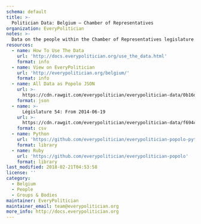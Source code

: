 ```yaml
---
schema: default
title: >-
  Politician Data: Belgium — Chamber of Representatives
organization: EveryPolitician
notes: >-
  Data on the people within the Chamber of Representatives legislature of Belgium.
resources:
  - name: How To Use The Data
    url: 'http://docs.everypolitician.org/use_the_data.html'
    format: info
  - name: View on EveryPolitician
    url: 'http://everypolitician.org/belgium/'
    format: info
  - name: All Data as Popolo JSON
    url: >-
      https://cdn.rawgit.com/everypolitician/everypolitician-data/0b16d4d06c574156408b0697087d67bf7b2b3e2b/data/Belgium/Representatives/ep-popolo-v1.0.json
    format: json
  - name: >-
      Législature 54: From 2014-06-19
    url: >-
      https://cdn.rawgit.com/everypolitician/everypolitician-data/f694c3a838756049d4636e02be1457ec383e2fac/data/Belgium/Representatives/term-54.csv
    format: csv
  - name: Python
    url: 'https://github.com/everypolitician/everypolitician-popolo-python'
    format: library
  - name: Ruby
    url: 'https://github.com/everypolitician/everypolitician-popolo'
    format: library
last_modified: 2018-02-21T04:53:58
license: ''
category:
  - Belgium
  - People
  - Groups & Bodies
maintainer: EveryPolitician
maintainer_email: team@everypolitician.org
more_info: http://docs.everypolitician.org
---
```

